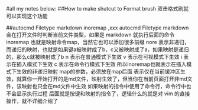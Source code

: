 #all my notes below:
##How to make shutcut to Format brush
	双击格式刷就可以实现这个功能

##autocmd Filetype markdown inoremap<buffer> <silent> ,xxx
    autocmd Filetype markdown
    会在打开文件时判断当前文件类型，如果是 markdown 就执行后面的命令
    inoremap 也就是映射命令map，当然它也可以添加很多前缀
    nore
    表示非递归，而递归的映射，也就是如果键a被映射成了b，c又被映射成了a，如果映射是递归的，那么c就被映射成了b
    n
    表示在普通模式下生效
    v
    表示在可视模式下生效
    i
    表示在插入模式下生效
    c
    表示在命令行模式下生效
    所以inoremap也就表示在插入模式下生效的非递归映射
    <buffer> <silent> map的参数，必须放在map后面
    <buffer> 表示仅在当前缓冲区生效，就算你一开始打开的是md文件，映射生效了，但当你在当前页面打开非md文件，该映射也只会在md文件中生效
    <silent> 如果映射的指令中使用了命令行，命令行中也不会显示执行过程
	后面就是按键和映射的指令了，逻辑什么的就是对 vim 的直接操作，就不详细介绍了

